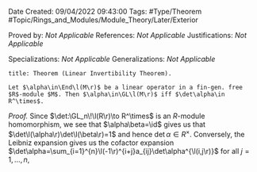 <div class="topSpace"></div>

Date Created: 09/04/2022 09:43:00
Tags: #Type/Theorem #Topic/Rings_and_Modules/Module_Theory/Later/Exterior

Proved by: <i>Not Applicable</i>
References: <i>Not Applicable</i>
Justifications: <i>Not Applicable</i>

Specializations: <i>Not Applicable</i>
Generalizations: <i>Not Applicable</i>

``` ad-Theorem
title: Theorem (Linear Invertibility Theorem).

Let $\alpha\in\End\l(M\r)$ be a linear operator in a fin-gen. free $R$-module $M$. Then $\alpha\in\GL\l(M\r)$ iff $\det\alpha\in R^\times$.

```

<i>Proof.</i> Since $\det:\GL_n\!\l(R\r)\to R^\times$ is an $R$-module homomorphism, we see that $\alpha\beta=\id$ gives us that $\det\l(\alpha\r)\det\l(\beta\r)=1$ and hence $\det\alpha\in R^\times$. Conversely, the Leibniz expansion gives us the cofactor expansion $\det\alpha=\sum_{i=1}^{n}\l(-1\r)^{i+j}a_{ij}\det\alpha^{\l(i,j\r)}$ for all $j=1,\dots,n$, 
